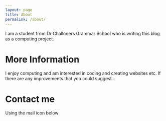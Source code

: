 ```yaml
---
layout: page
title: About
permalink: /about/
---
```


I am a student from Dr Challoners Grammar School who is writing this blog as a computing project.

<h1>More Information</h1>

I enjoy computing and am interested in coding and creating websites etc. If there are any improvements that you could suggest...

<h1>Contact me</h1>

<p>Using the mail icon below</p>
